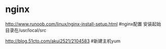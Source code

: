 # nginx
http://www.runoob.com/linux/nginx-install-setup.html #nginx配置
安装起始目录在/usr/local/src

http://blog.51cto.com/akui2521/2104583 #新建主机yum
